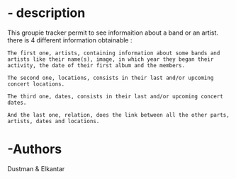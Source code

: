 # - description
This groupie tracker permit to see informaition about a band or an artist.
  there is 4 different information obtainable :

    The first one, artists, containing information about some bands and artists like their name(s), image, in which year they began their activity, the date of their first album and the members.

    The second one, locations, consists in their last and/or upcoming concert locations.

    The third one, dates, consists in their last and/or upcoming concert dates.

    And the last one, relation, does the link between all the other parts, artists, dates and locations.

# -Authors
Dustman & Elkantar
